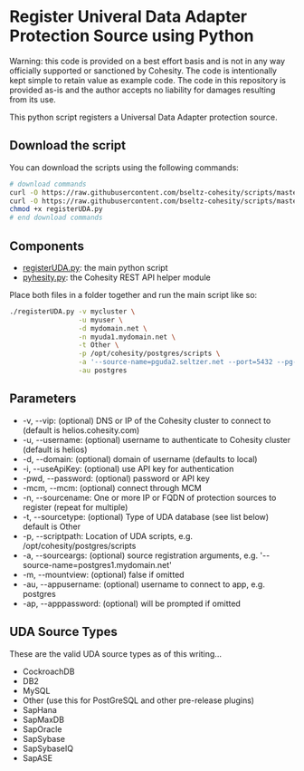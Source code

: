 # Register Univeral Data Adapter Protection Source using Python

Warning: this code is provided on a best effort basis and is not in any way officially supported or sanctioned by Cohesity. The code is intentionally kept simple to retain value as example code. The code in this repository is provided as-is and the author accepts no liability for damages resulting from its use.

This python script registers a Universal Data Adapter protection source.

## Download the script

You can download the scripts using the following commands:

```bash
# download commands
curl -O https://raw.githubusercontent.com/bseltz-cohesity/scripts/master/python/registerUDA/registerUDA.py
curl -O https://raw.githubusercontent.com/bseltz-cohesity/scripts/master/python/pyhesity.py
chmod +x registerUDA.py
# end download commands
```

## Components

* [registerUDA.py](https://raw.githubusercontent.com/bseltz-cohesity/scripts/master/python/registerUDA/registerUDA.py): the main python script
* [pyhesity.py](https://raw.githubusercontent.com/bseltz-cohesity/scripts/master/python/pyhesity/pyhesity.py): the Cohesity REST API helper module

Place both files in a folder together and run the main script like so:

```bash
./registerUDA.py -v mycluster \
                 -u myuser \
                 -d mydomain.net \
                 -n myuda1.mydomain.net \
                 -t Other \
                 -p /opt/cohesity/postgres/scripts \
                 -a '--source-name=pguda2.seltzer.net --port=5432 --pg-bin=/usr/pgsql-10/bin' \
                 -au postgres
```

## Parameters

* -v, --vip: (optional) DNS or IP of the Cohesity cluster to connect to (default is helios.cohesity.com)
* -u, --username: (optional) username to authenticate to Cohesity cluster (default is helios)
* -d, --domain: (optional) domain of username (defaults to local)
* -i, --useApiKey: (optional) use API key for authentication
* -pwd, --password: (optional) password or API key
* -mcm, --mcm: (optional) connect through MCM
* -n, --sourcename: One or more IP or FQDN of protection sources to register (repeat for multiple)
* -t, --sourcetype: (optional) Type of UDA database (see list below) default is Other
* -p, --scriptpath: Location of UDA scripts, e.g. /opt/cohesity/postgres/scripts
* -a, --sourceargs: (optional) source registration arguments, e.g. '--source-name=postgres1.mydomain.net'
* -m, --mountview: (optional) false if omitted
* -au, --appusername: (optional) username to connect to app, e.g. postgres
* -ap, --apppassword: (optional)  will be prompted if omitted

## UDA Source Types

These are the valid UDA source types as of this writing...

* CockroachDB
* DB2
* MySQL
* Other (use this for PostGreSQL and other pre-release plugins)
* SapHana
* SapMaxDB
* SapOracle
* SapSybase
* SapSybaseIQ
* SapASE
